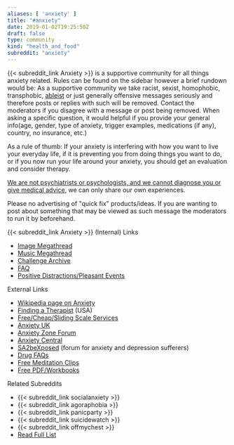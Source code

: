 ```yaml
---
aliases: [ 'anxiety' ]
title: "#anxiety"
date: 2019-01-02T19:25:50Z
draft: false
type: community
kind: "health_and_food"
subreddit: "anxiety"
---
```


{{< subreddit_link Anxiety >}} is a supportive community for all things anxiety related. Rules can be found on the sidebar however a brief rundown would be:
As a supportive community we take racist, sexist, homophobic, transphobic, [ableist](http://en.wikipedia.org/wiki/Ableism) or just generally offensive messages seriously and therefore posts or replies with such will be removed. Contact the moderators if you disagree with a message or post being removed.
When asking a specific question, it would helpful if you provide your general info(age, gender, type of anxiety, trigger examples, medications (if any), country, no insurance, etc.)

As a rule of thumb: If your anxiety is interfering with how you want to live your everyday life, if it is preventing you from doing things you want to do, or if you now run your life around your anxiety, you should get an evaluation and consider therapy.

[We are not psychiatrists or psychologists, and we cannot diagnose you or give medical advice](http://www.reddit.com/help/useragreement#section_medical_information_disclaimer), we can only share our own experiences.

Please no advertising of "quick fix" products/ideas. If you are wanting to post about something that may be viewed as such message the moderators to run it by beforehand.

{{< subreddit_link Anxiety >}} (Internal) Links

 * [Image Megathread](https://www.reddit.com/r/Anxiety/comments/21dwsy/relaxing_image_megathread/)
 * [Music Megathread](https://www.reddit.com/r/Anxiety/comments/289t27/relaxing_music_megathread/)
 * [Challenge Archive](https://www.reddit.com/r/Anxiety/wiki/challenges)
 * [FAQ](http://www.reddit.com/r/Anxiety/wiki/faq)
 * [Positive Distractions/Pleasant Events](http://www.reddit.com/r/Anxiety/wiki/pleasantevents)

External Links

 * [Wikipedia page on Anxiety](http://en.wikipedia.org/wiki/Anxiety_disorder)
 * [Finding a Therapist](http://treatment.adaa.org/) (USA)
 * [Free/Cheap/Sliding Scale Services](http://www.needymeds.org/free_clinics.taf)
 * [Anxiety UK](https://www.anxietyuk.org.uk/get-help/)
 * [Anxiety Zone Forum](http://www.anxietyzone.com/)
 * [Anxiety Central](http://www.anxiety-central.com/)
 * [SA2beXposed](http://www.sa2bexposed.com/forum/) (forum for anxiety and depression sufferers)
 * [Drug FAQs](http://www.crazymeds.us/pmwiki/pmwiki.php/Main/HomePage)
 * [Free Meditation Clips](http://www.fragrantheart.com/cms/free-audio-meditations)
 * [Free PDF/Workbooks](http://www.cci.health.wa.gov.au/resources/consumers.cfm)

Related Subreddits

 * {{< subreddit_link socialanxiety >}}
 * {{< subreddit_link agoraphobia >}}
 * {{< subreddit_link panicparty >}}
 * {{< subreddit_link suicidewatch >}}
 * {{< subreddit_link offmychest >}}
 * [Read Full List](http://www.reddit.com/r/Anxiety/wiki/relatedsubreddits#wiki_complete_multireddit_list)

